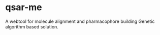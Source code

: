 # qsar-me
A webtool for molecule alignment and pharmacophore building
Genetic algorithm based solution.


